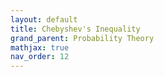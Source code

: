 ```yaml
---
layout: default
title: Chebyshev's Inequality
grand_parent: Probability Theory
mathjax: true
nav_order: 12
---
```

